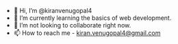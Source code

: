 - 👋 Hi, I’m @kiranvenugopal4
- 🌱 I’m currently learning the basics of web development.
- 💞️ I’m not looking to collaborate right now.
- 📫 How to reach me - kiran.venugopal4@gmail.com

<!---
kiranvenugopal4/kiranvenugopal4 is a ✨ special ✨ repository because its `README.md` (this file) appears on your GitHub profile.
You can click the Preview link to take a look at your changes.
--->

